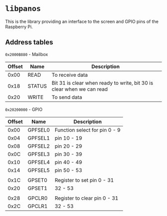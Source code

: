 # `libpanos` #

This is the library providing an interface to the screen and GPIO pins of the Raspberry Pi.

## Address tables ##

`0x2000B880` - Mailbox

|Offset	|Name		|Description															|
|----	|----		|----																	|
|0x00	|READ		|To receive data														|
|0x18	|STATUS		|Bit 31 is clear when ready to write, bit 30 is clear when we can read	|
|0x20	|WRITE		|To send data															|

`0x20200000` - GPIO

|Offset		|Name		|Description					|
|----		|----		|----							|
|0x00		|GPFSEL0	|Function select for pin 0 - 9	|
|0x04		|GPFSEL1	|pin 10 - 19					|
|0x08		|GPFSEL2	|pin 20 - 29					|
|0x0C		|GPFSEL3	|pin 30 - 39					|
|0x10		|GPFSEL4	|pin 40 - 49					|
|0x14		|GPFSEL5	|pin 50 - 53					|
|			|			|								|
|0x1C		|GPSET0		|Register to set pin 0 - 31		|
|0x20		|GPSET1		|32 - 53						|
|			|			|								|
|0x28		|GPCLR0		|Register to clear pin 0 - 31	|
|0x2C		|GPCLR1		|32 - 53						|